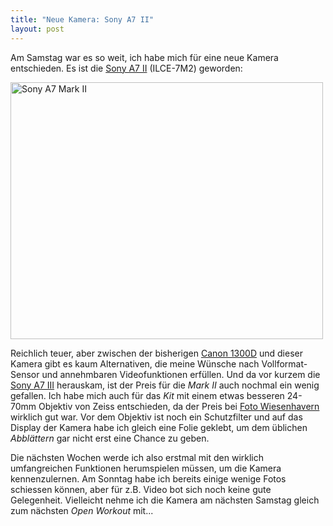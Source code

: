 ```yaml
---
title: "Neue Kamera: Sony A7 II"
layout: post
---
```

Am Samstag war es so weit, ich habe mich für eine neue Kamera entschieden. Es ist die [Sony A7 II][0] (ILCE-7M2) geworden:

<a data-flickr-embed="true"  href="https://www.flickr.com/photos/cringe/40000675875/in/dateposted/" title="Sony A7 Mark II"><img src="https://farm5.staticflickr.com/4775/40000675875_2a7efbef20.jpg" width="500" height="411" alt="Sony A7 Mark II"></a><script async src="//embedr.flickr.com/assets/client-code.js" charset="utf-8"></script>

Reichlich teuer, aber zwischen der bisherigen [Canon 1300D][1] und dieser Kamera gibt es kaum Alternativen, die meine 
Wünsche nach Vollformat-Sensor und annehmbaren Videofunktionen erfüllen. Und da vor kurzem die [Sony A7 III][2] 
herauskam, ist der Preis für die *Mark II* auch nochmal ein wenig gefallen. Ich habe mich auch für das *Kit* mit einem
etwas besseren 24-70mm Objektiv von Zeiss entschieden, da der Preis bei [Foto Wiesenhavern][3] wirklich gut war. Vor 
dem Objektiv ist noch ein Schutzfilter und auf das Display der Kamera habe ich gleich eine Folie geklebt, um dem üblichen
*Abblättern* gar nicht erst eine Chance zu geben.

Die nächsten Wochen werde ich also erstmal mit den wirklich umfangreichen Funktionen herumspielen müssen, um die Kamera 
kennenzulernen. Am Sonntag habe ich bereits einige wenige Fotos schiessen können, aber für z.B. Video bot sich noch keine
gute Gelegenheit. Vielleicht nehme ich die Kamera am nächsten Samstag gleich zum nächsten *Open Workout* mit...

[0]: https://www.sony.de/electronics/wechselobjektivkameras/ilce-7m2-body-kit
[1]: https://www.amazon.de/Canon-EOS-1300D-Spiegelreflexkamera-CMOS-Sensor/dp/B01J9LR3NM/kopisde-21
[2]: https://www.sony.de/electronics/wechselobjektivkameras/ilce-7m3-body-kit
[3]: http://www.wiesenhavern.de/
